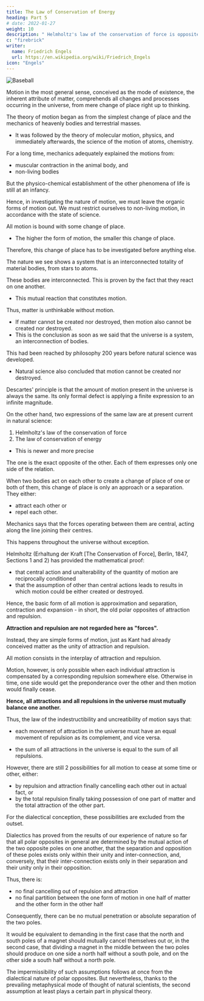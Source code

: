 ```yaml
---
title: The Law of Conservation of Energy
heading: Part 5
# date: 2022-01-27
weight: 10
description: " Helmholtz's law of the conservation of force is opposite that of the law of conservation of energy."
c: "firebrick"
writer:
  name: Friedrich Engels
  url: https://en.wikipedia.org/wiki/Friedrich_Engels
icon: "Engels"
---
```



<!-- Engels' Dialectics of Nature -->


![Baseball](/photos/physics/bull.jpg)

Motion in the most general sense, conceived as the mode of existence, the inherent attribute of matter, comprehends all changes and processes occurring in the universe, from mere change of place right up to thinking. 

<!-- The investigation of the nature of motion had, as a matter of course, to start from the lowest, simplest forms of this motion and to learn to grasp these before it could achieve anything in the way of explanation of the higher and more complicated forms.  -->

<!-- The historical evolution of the natural sciences,  -->

The theory of motion began as from the simplest change of place and the mechanics of heavenly bodies and terrestrial masses. 
- It was followed by the theory of molecular motion, physics, and immediately afterwards, <!-- almost alongside of it and in some places in advance of it, --> the science of the motion of atoms, chemistry. 

<!-- Only after these different branches of the knowledge of the forms of motion governing non-living nature had attained a high degree of development could the explanation of the processes of motion represented by the life process be successfully tackled. This advanced in proportion with the progress of mechanics, physics, and chemistry.  -->

For a long time, mechanics adequately explained the motions from:
- muscular contraction in the animal body, and
- non-living bodies

But the physico-chemical establishment of the other phenomena of life is still at an infancy.

Hence, in investigating the nature of motion, we must leave the organic forms of motion out. We must restrict ourselves to non-living motion, in accordance with the state of science.

All motion is bound with some change of place.
<!-- , whether it be change of place of heavenly bodies, terrestrial masses, molecules, atoms, or ether particles.  -->
- The higher the form of motion, the smaller this change of place. 

<!-- It in no way exhausts the nature of the motion concerned, but it is inseparable from the motion. It, -->

Therefore, this change of place has to be investigated before anything else.

The nature we see shows a system that is an interconnected totality of material bodies, from stars to atoms.
<!-- The whole of nature accessible to us forms a system, , and by bodies we understand here all material existence extending , indeed right to ether particles, in so far as one grants the existence of the last named.  -->

These bodies are interconnected. This is proven by the fact that they react on one another.
- This mutual reaction that constitutes motion. 

Thus, matter is unthinkable without motion. 
- If matter cannot be created nor destroyed, then motion also cannot be created nor destroyed. 
- This is the conclusion as soon as we said that the universe is a system, an interconnection of bodies. 

This had been reached by philosophy 200 years before natural science was developed.

<!-- before it came into effective operation in , it is explicable why philosophy, fully  before  -->

- Natural science also concluded that motion cannot be created nor destroyed.
  <!-- of the uncreatability and indestructibility of .  -->

<!-- Even the form in which it did so is still superior to the present day formulation of natural science.  -->

Descartes' principle is that the amount of motion present in the universe is always the same. Its only formal defect is applying a finite expression to an infinite magnitude. 

On the other hand, two expressions of the same law are at present current in natural science:

1. Helmholtz's law of the conservation of force
2. The law of conservation of energy
  - This is newer and more precise

The one is the exact opposite of the other. Each of them expresses only one side of the relation.

When two bodies act on each other to create a change of place of one or both of them, this change of place is only an approach or a separation. They either:
- attract each other or
- repel each other.

Mechanics says that the forces operating between them are central, acting along the line joining their centres. 

This happens throughout the universe without exception.
<!-- , however complicated many movements may appear to be, is nowadays accepted as a matter of course.  -->

<!-- It would seem nonsensical to us to assume, when two bodies act on each other and their mutual interaction is not opposed by any obstacle or the influence of a third body, that this action should be effected otherwise than along the shortest and most direct path, i.e. along the straight line joining their centres.  -->

Helmholtz (Erhaltung der Kraft [The Conservation of Force], Berlin, 1847, Sections 1 and 2) has provided the mathematical proof:
- that central action and unalterability of the quantity of motion are reciprocally conditioned
- that the assumption of other than central actions leads to results in which motion could be either created or destroyed. 

Hence, the basic form of all motion is approximation and separation, contraction and expansion - in short, the old polar opposites of attraction and repulsion.

**Attraction and repulsion are not regarded here as "forces".** 

Instead, they are simple forms of motion, just as Kant had already conceived matter as the unity of attraction and repulsion. 

All motion consists in the interplay of attraction and repulsion.

Motion, however, is only possible when each individual attraction is compensated by a corresponding repulsion somewhere else. Otherwise in time, one side would get the preponderance over the other and then motion would finally cease.

**Hence, all attractions and all repulsions in the universe must mutually balance one another.** 

Thus, the law of the indestructibility and uncreatibility of motion says that:
- each movement of attraction in the universe must have an equal movement of repulsion as its complement, and vice versa.
<!-- ; or, as ancient philosophy - long before the natural scientific formulation of the law of conservation of force or energy - expressed it:  -->
- the sum of all attractions in the universe is equal to the sum of all repulsions.

However, there are still 2 possibilities for all motion to cease at some time or other, either:
- by repulsion and attraction finally cancelling each other out in actual fact, or 
- by the total repulsion finally taking possession of one part of matter and the total attraction of the other part.

For the dialectical conception, these possibilities are excluded from the outset. 

Dialectics has proved from the results of our experience of nature so far that all polar opposites in general are determined by the mutual action of the two opposite poles on one another, that the separation and opposition of these poles exists only within their unity and inter-connection, and, conversely, that their inter-connection exists only in their separation and their unity only in their opposition. 

Thus, there is:
- no final cancelling out of repulsion and attraction
- no final partition between the one form of motion in one half of matter and the other form in the other half

Consequently, there can be no mutual penetration or absolute separation of the two poles.

It would be equivalent to demanding in the first case that the north and south poles of a magnet should mutually cancel themselves out or, in the second case, that dividing a magnet in the middle between the two poles should produce on one side a north half without a south pole, and on the other side a south half without a north pole.

The impermissibility of such assumptions follows at once from the dialectical nature of polar opposites. But nevertheless, thanks to the prevailing metaphysical mode of thought of natural scientists, the second assumption at least plays a certain part in physical theory. 
